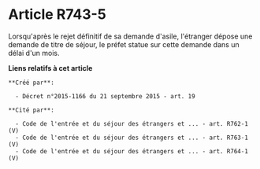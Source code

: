 # Article R743-5

Lorsqu'après le rejet définitif de sa demande d'asile, l'étranger dépose une demande de titre de séjour, le préfet statue sur
cette demande dans un délai d'un mois.

**Liens relatifs à cet article**

	**Créé par**:

	  - Décret n°2015-1166 du 21 septembre 2015 - art. 19

	**Cité par**:

	  - Code de l'entrée et du séjour des étrangers et ... - art. R762-1 (V)
	  - Code de l'entrée et du séjour des étrangers et ... - art. R763-1 (V)
	  - Code de l'entrée et du séjour des étrangers et ... - art. R764-1 (V)
